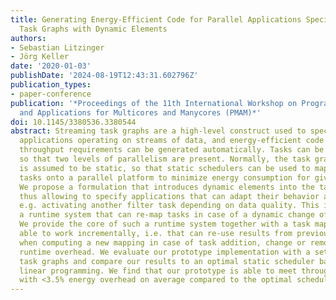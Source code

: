 ```yaml
---
title: Generating Energy-Efficient Code for Parallel Applications Specified by Streaming
  Task Graphs with Dynamic Elements
authors:
- Sebastian Litzinger
- Jörg Keller
date: '2020-01-03'
publishDate: '2024-08-19T12:43:31.602796Z'
publication_types:
- paper-conference
publication: '*Proceedings of the 11th International Workshop on Programming Models
  and Applications for Multicores and Manycores (PMAM)*'
doi: 10.1145/3380536.3380544
abstract: Streaming task graphs are a high-level construct used to specify parallel
  applications operating on streams of data, and energy-efficient code meeting data
  throughput requirements can be generated automatically. Tasks can be parallel themselves,
  so that two levels of parallelism are present. Normally, the task graph structure
  is assumed to be static, so that static schedulers can be used to map the (parallel)
  tasks onto a parallel platform to minimize energy consumption for given throughput.
  We propose a formulation that introduces dynamic elements into the task graph structure,
  thus allowing to specify applications that can adapt their behavior at runtime,
  e.g. activating another filter task depending on data quality. This in turn necessitates
  a runtime system that can re-map tasks in case of a dynamic change of the task structure.
  We provide the core of such a runtime system together with a task mapper that is
  able to work incrementally, i.e. that can re-use results from previous mappings
  when computing a new mapping in case of task addition, change or removal, thus minimizing
  runtime overhead. We evaluate our prototype implementation with a set of streaming
  task graphs and compare our results to an optimal static scheduler based on integer
  linear programming. We find that our prototype is able to meet throughput requirements
  with <3.5% energy overhead on average compared to the optimal scheduler.
---
```

